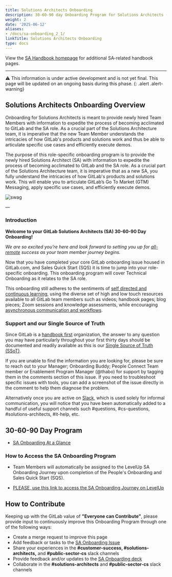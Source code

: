 ```yaml
---
title: Solutions Architects Onboarding
description: 30-60-90 day Onboarding Program for Solutions Architects (SA).
weight: 2
date: '2025-06-12'
aliases:
- /docs/sa-onboarding_2_1/
linkTitle: Solutions Architects Onboarding
type: docs
---
```


View the [SA Handbook homepage](/handbook/solutions-architects/) for additional SA-related handbook pages.

---

⚠️ This information is under active development and is not yet final. This page will be updated on an ongoing basis during this phase.
{: .alert .alert-warning}

## Solutions Architects Onboarding Overview

Onboarding for Solutions Architects is meant to provide newly hired Team Members with information to expedite the process of becoming acclimated to GitLab and the SA role. As a crucial part of the Solutions Architecture team, it is imperative that the new Team Member understands the intricacies of how GitLab's products and solutions work and thus be able to articulate specific use cases and efficiently execute demos.

The purpose of this role-specific onboarding program is to provide the newly hired Solutions Architect (SA) with information to expedite the process of becoming acclimated to GitLab and the SA role. As a crucial part of the Solutions Architecture team, it is imperative that as a new SA, you fully understand the intricacies of how GitLab's products and solutions work. This will enable you to articulate GitLab’s Go To Market (GTM) Messaging, apply specific use cases, and efficiently execute demos.

![swag](https://gitlab.com/gitlab-com/people-group/peopleops-eng/emails/-/raw/f300f5097b8364158541bc447ad71af2d6fad249/images/swag.png)

—

### Introduction

**Welcome to your GitLab Solutions Architects (SA) 30-60-90 Day Onboarding!**

_We are so excited you’re here and look forward to setting you up for [all-remote](/handbook/company/culture/all-remote/guide/) success as your team member journey begins._

Now that you have completed your core GitLab onboarding issue housed in GitLab.com, and Sales Quick Start (SQS) it is time to jump into your role-specific onboarding. This onboarding program will cover Technical Onboarding as it relates to the SA role.

This onboarding still adheres to the sentiments of [self directed and continuous learning](/handbook/company/culture/all-remote/self-service/), using the diverse set of high and low touch resources available to all GitLab team members such as videos; handbook pages; blog pieces; Zoom sessions and knowledge assessments, while encouraging [asynchronous communication and workflows](/handbook/company/culture/all-remote/asynchronous/).

### Support and our Single Source of Truth

Since GitLab is a [handbook first](/handbook/company/culture/all-remote/handbook-first-documentation/) organization, the answer to any question you may have particularly throughout your first thirty days should be documented and readily available as this is our [Single Source of Truth (SSoT)](/handbook/values/#single-source-of-truth).

If you are unable to find the information you are looking for, please be sure to reach out to your Manager; Onboarding Buddy; People Connect Team member or Enablement Program Manager (@thabo) for support by tagging them in the comments section of this issue. If you need to troubleshoot specific issues with tools, you can add a screenshot of the issue directly in the comment to help them diagnose the problem.

Alternatively once you are active on [Slack](/handbook/communication/chat), which is used solely for informal communication, you will notice that you have been automatically added to a handful of useful support channels such #questions, #cs-questions, #solutions-architects, #it-help, etc.

## 30-60-90 Day Program

* [SA Onboarding At a Glance](https://docs.google.com/presentation/d/1_4rX6svo7QC7bHBBYjABzhasS5_Gu07sMznbLe3G_Eg/edit#slide=id.g118aed8c9bf_0_193)

### How to Access the SA Onboarding Program

* Team Members will automatically be assigned to the LevelUp SA Onboarding Journey upon completion of the People's Onboarding and Sales Quick Start (SQS).

* [PLEASE, use this link to access the SA Onboarding Journey on LevelUp](https://levelup.gitlab.com/learn/learning-path/solutions-architect-30-60-90-onboarding-journey)

## How to Contribute

Keeping up with the GitLab value of **"Everyone can Contribute"**, please provide input to continuously improve this Onboarding Program through one of the following ways:

* Create a merge request to improve this page
* Add feedback or tasks to the [SA Onboarding Issue](https://gitlab.com/gitlab-com/sales-team/field-operations/enablement/-/issues/1287)
* Share your experiences in the **#customer-success, #solutions-architects,** and **#public-sector-cs** slack channels
* Provide feedback and/or updates to the [SA Onboarding deck](https://docs.google.com/presentation/d/1mRtclua-2YCvtzHxyQX2QxG8VDeNxBM2CQ0AbwfRNRI/edit#slide=id.ge787e7a9b2_0_213)
* Collaborate in the **#solutions-architects** and **#public-sector-cs** slack channels
